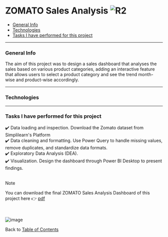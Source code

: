 # ZOMATO Sales Analysis  ![R2](https://github.com/KaroLili1/myBAPortfolio.com/assets/155495785/83f6c919-4e67-4183-92d6-a35ff20266e3)



- [General Info](https://github.com/KaroLili1/myBAPortfolio.com/blob/main/PowerBI/README.md#general-info)
- [Technologies](https://github.com/KaroLili1/myBAPortfolio.com/blob/main/PowerBI/README.md#technologies)
- [Tasks I have performed for this project](https://github.com/KaroLili1/myBAPortfolio.com/blob/main/PowerBI/README.md#tasks-i-have-performed-for-this-project)
---

### **General Info**
The aim of this project was to design a sales dashboard that analyses the sales based on various product categories, adding an interactive feature that allows users to select a product category and see the trend month-wise and product-wise accordingly.
- - -

### **Technologies**


- - -

### **Tasks I have performed for this project**
✔️ Data loading and inspection. Download the Zomato dataset from Simplilearn's Platform <br />
✔️ Data cleaning and formatting. Use Power Query to handle missing values, remove duplicates, and standardize data formats.<br />
✔️ Exploratory Data Analysis (DEA). <br />
✔️ Visualization. Design the dashboard through Power BI Desktop to present findings.<br />
<br />

> [!NOTE]
> You can download the final ZOMATO Sales Analysis Dashboard of this project here 👉 [pdf](https://github.com/KaroLili1/myBAPortfolio.com/blob/main/PowerBI/ZomatoReport%20KaroLiLopez.pdf)
<br />

![image](https://github.com/KaroLili1/myBAPortfolio.com/assets/155495785/621d3149-9c06-44c2-bb7a-3c44201be426)


Back to [Table of Contents](https://github.com/KaroLili1/myBAPortfolio.com)
